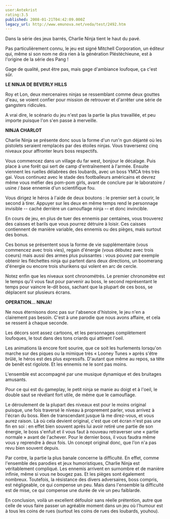 ```yaml
---
user:Antekrist
rating:3.5
published: 2008-01-21T04:42:09.000Z
legacy_url: http://www.emunova.net/veda/test/2492.htm
---
```

Dans la série des jeux barrés, Charlie Ninja tient le haut du pavé.  

Pas particulièrement connu, le jeu est signé Mitchell Corporation, un éditeur qui, même si son nom ne dira rien à la génération Pléstéchieune, est à l'origine de la série des Pang !  

Gage de qualité, peut être pas, mais gage d'ambiance loufoque, ça c'est sûr.  

  

**LE NINJA DE BEVERLY HILLS**  

Roy et Lon, deux mercenaires ninjas se ressemblant comme deux gouttes d'eau, se voient confier pour mission de retrouver et d'arrêter une série de gangsters ridicules.  

A vrai dire, le scénario du jeu n'est pas la partie la plus travaillée, et peu importe puisque l'on s'en passe à merveille.  

  

**NINJA CHARLOT**  

Charlie Ninja se présente donc sous la forme d'un run'n gun déjanté où les pistolets seraient remplacés par des étoiles ninjas. Vous traverserez cinq niveaux pour affronter leurs boss respectifs.  

Vous commencez dans un village du far west, bonjour le décalage. Puis place à une forêt qui sert de camp d'entraînement à l'armée. Ensuite viennent les ruelles délabrées des loubards, avec un boss YMCA très très gai. Vous continuez avec le stade des footballeurs américains et devrez même vous méfier des pom-pom girls, avant de conclure par le laboratoire / usine / base ennemie d'un scientifique fou.  

Vous dirigez le héros à l'aide de deux boutons : le premier sert à courir, le second à tirer. Appuyer sur les deux en même temps rend le personnage invisible -- caché derrière un camouflage ninja -- et donc invincible.  

En cours de jeu, en plus de tuer des ennemis par centaines, vous trouverez des caisses et barils que vous pourrez détruire à loisir. Ces caisses contiennent de manière variable, des ennemis ou des pièges, mais surtout des bonus.  

Ces bonus se présentent sous la forme de vie supplémentaire (vous commencez avec trois vies), regain d'énergie (vous débutez avec trois coeurs) mais aussi des armes plus puissantes : vous pouvez par exemple obtenir les fléchettes ninja qui partent dans deux directions, un boomerang d'énergie ou encore trois shurikens qui volent en arc de cercle.  

Notez enfin que les niveaux sont chronométrés. Le premier chronomètre est le temps qu'il vous faut pour parvenir au boss, le second représentant le temps pour vaincre le-dit boss, sachant que la plupart de ces boss, se déplacent sur plusieurs écrans.  

  

**OPERATION... NINJA!**  

Ne nous éternisons donc pas sur l'absence d'histoire, le jeu n'en a clairement pas besoin. C'est à une parodie que nous avons affaire, et cela se ressent à chaque seconde.  

Les décors sont assez cartoons, et les personnages complètement loufoques, le tout dans des tons criards qui attirent l'oeil.  

Les animations là encore font sourire, que ce soit les hurlements lorsqu'on marche sur des piques ou la mimique très « Looney Tunes » après s'être brûlé, le héros est des plus expressifs. D'autant que même au repos, sa tête de benêt est rigolote. Et les ennemis ne le sont pas moins.  

L'ensemble est accompagné par une musique dynamique et des bruitages amusants.  

Pour ce qui est du gameplay, le petit ninja se manie au doigt et à l'oeil, le double saut se révélant fort utile, de même que le camouflage.  

Le déroulement de la plupart des niveaux est pour le moins original puisque, une fois traversé le niveau à proprement parler, vous arrivez à l'écran du boss. Rien de transcendant jusque là me direz-vous, et vous aurez raison. Là où cela devient original, c'est que cet écran n'est pas une fin en soi : en effet bien souvent après lui avoir retiré une partie de son énergie, le boss s'enfuit et il vous faut à nouveau retraverser une « partie normale » avant de l'achever. Pour le dernier boss, il vous faudra même vous y reprendre à deux fois. Un concept original donc, que l'on n'a pas revu bien souvent depuis.  

Par contre, la partie la plus banale concerne la difficulté. En effet, comme l'ensemble des parodies et jeux humoristiques, Charlie Ninja est véritablement compliqué. Les ennemis arrivent en surnombre et de manière infinie, même si vous ne bougez pas. Et les pièges sont également nombreux. Toutefois, la résistance des divers adversaires, boss compris, est négligeable, ce qui compense un peu. Mais dans l'ensemble la difficulté est de mise, ce qui compense une durée de vie un peu faiblarde.  

En conclusion, voilà un excellent défouloir sans réelle prétention, autre que celle de vous faire passer un agréable moment dans un jeu où l'humour est à tous les coins de rues (surtout les coins de rues des loubards, youhou).
